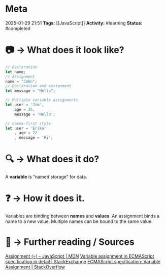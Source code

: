 # Meta
2025-01-29 21:51
**Tags:** [[JavaScript]]
**Activity:** #learning 
**Status:** #completed 

# 📷 → What does it look like?
```JavaScript title:example.js
// Declaration
let name;
// Assignment
name = "John";
// Declaration and assignment
let message = "Hello";

// Multiple variable assignments
let user = 'Jim',
	age = 25,
	message = 'Hello';

// Comma-first style
let user = 'Erika'
	, age = 22
	, message = 'Hi';
```

# 🔍 → What does it do?
A **variable** is “named storage” for data.

# ❓ → How it does it.
Variables are binding between **names** and **values**. An assignment binds a name to a new value. Multiple names can be bound to the same value. 

# 📑 → Further reading / Sources
[Assignment (=) - JavaScript | MDN](https://developer.mozilla.org/en-US/docs/Web/JavaScript/Reference/Operators/Assignment)
[Variable assignment in ECMAScript specification in detail | StackExchange](https://softwareengineering.stackexchange.com/questions/445755/variable-assignment-in-ecmascript-specification-in-detail)
[ECMAScript specification: Variable Assignment | StackOverflow](https://stackoverflow.com/questions/75273618/ecmascript-specification-variable-assignment)
